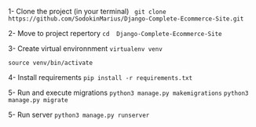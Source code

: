 1- Clone the project (in your terminal)
``` git clone https://github.com/SodokinMarius/Django-Complete-Ecommerce-Site.git```


2- Move to project repertory
```cd  Django-Complete-Ecommerce-Site```

3- Create virtual environnment 
```virtualenv venv```

```source venv/bin/activate```

4- Install requirements 
```pip install -r requirements.txt```

5- Run and execute migrations
```python3 manage.py makemigrations```
```python3 manage.py migrate```

5- Run server
```python3 manage.py runserver```